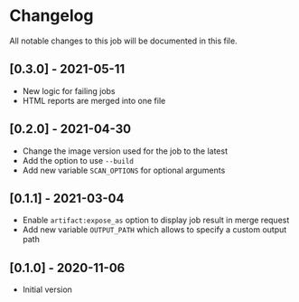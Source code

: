 # Changelog
All notable changes to this job will be documented in this file.

## [0.3.0] - 2021-05-11
* New logic for failing jobs
* HTML reports are merged into one file

## [0.2.0] - 2021-04-30
* Change the image version used for the job to the latest
* Add the option to use `--build`
* Add new variable `SCAN_OPTIONS` for optional arguments

## [0.1.1] - 2021-03-04
* Enable `artifact:expose_as` option to display job result in merge request
* Add new variable `OUTPUT_PATH` which allows to specify a custom output path

## [0.1.0] - 2020-11-06
* Initial version